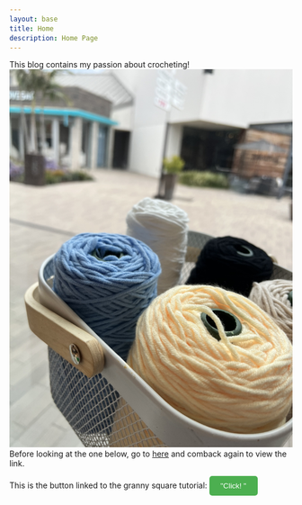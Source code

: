 ```yaml
---
layout: base
title: Home 
description: Home Page
---
```

This blog contains my passion about crocheting!
![alt text](navigation/images/notebooks/IMG_3986.jpeg)
Before looking at the one below, go to [here](navigation/crochet.md) and comback again to view the link.

This is the button linked to the granny square tutorial:
<a href="https://www.youtube.com/watch?v=euqnRKNJaXo">
    <button style="background-color: #4CAF50; color: white; padding: 10px 20px; border: none; border-radius: 5px; cursor: pointer;">"Click! "</button>





